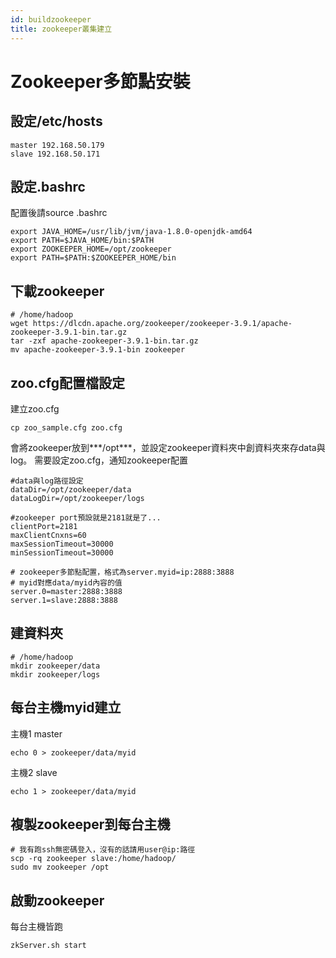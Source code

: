```yaml
---
id: buildzookeeper
title: zookeeper叢集建立
---
```


# Zookeeper多節點安裝
## 設定/etc/hosts
```script
master 192.168.50.179
slave 192.168.50.171
```

## 設定.bashrc
配置後請source .bashrc
```
export JAVA_HOME=/usr/lib/jvm/java-1.8.0-openjdk-amd64
export PATH=$JAVA_HOME/bin:$PATH
export ZOOKEEPER_HOME=/opt/zookeeper
export PATH=$PATH:$ZOOKEEPER_HOME/bin
```

## 下載zookeeper

```script
# /home/hadoop
wget https://dlcdn.apache.org/zookeeper/zookeeper-3.9.1/apache-zookeeper-3.9.1-bin.tar.gz
tar -zxf apache-zookeeper-3.9.1-bin.tar.gz
mv apache-zookeeper-3.9.1-bin zookeeper
```

## zoo.cfg配置檔設定
建立zoo.cfg
```
cp zoo_sample.cfg zoo.cfg
```

會將zookeeper放到***/opt***，並設定zookeeper資料夾中創資料夾來存data與log。
需要設定zoo.cfg，通知zookeeper配置
```
#data與log路徑設定
dataDir=/opt/zookeeper/data
dataLogDir=/opt/zookeeper/logs

#zookeeper port預設就是2181就是了...
clientPort=2181
maxClientCnxns=60
maxSessionTimeout=30000
minSessionTimeout=30000

# zookeeper多節點配置，格式為server.myid=ip:2888:3888
# myid對應data/myid內容的值
server.0=master:2888:3888
server.1=slave:2888:3888
```

## 建資料夾

```
# /home/hadoop
mkdir zookeeper/data
mkdir zookeeper/logs
```

## 每台主機myid建立
主機1 master
```
echo 0 > zookeeper/data/myid
```

主機2 slave
```
echo 1 > zookeeper/data/myid
```

## 複製zookeeper到每台主機
```
# 我有跑ssh無密碼登入，沒有的話請用user@ip:路徑
scp -rq zookeeper slave:/home/hadoop/
sudo mv zookeeper /opt  
```

## 啟動zookeeper
每台主機皆跑
```
zkServer.sh start
```